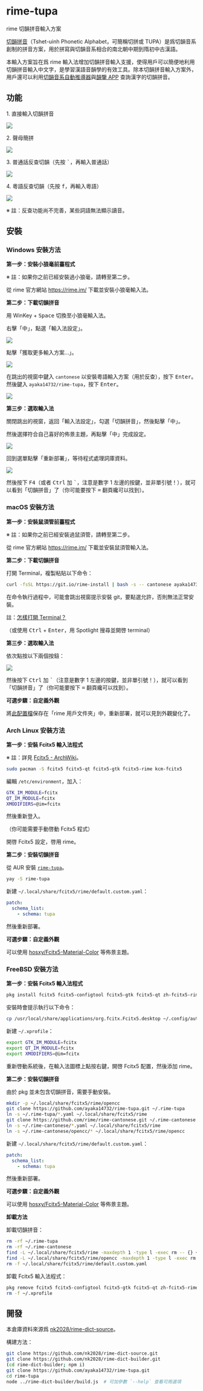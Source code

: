 # rime-tupa

rime 切韻拼音輸入方案

[切韻拼音](https://zhuanlan.zhihu.com/p/478751152)（Tshet-uinh Phonetic Alphabet，可簡稱切拼或 TUPA）是爲切韻音系創制的拼音方案，用於拼寫與切韻音系相合的南北朝中期到隋初中古漢語。

本輸入方案旨在爲 rime 輸入法增加切韻拼音輸入支援，使得用戶可以簡便地利用切韻拼音輸入中文字，是學習漢語音韻學的有效工具。除本切韻拼音輸入方案外，用戶還可以利用[切韻音系自動推導器](https://nk2028.shn.hk/qieyun-autoderiver/)與[韻鑒 APP](https://zhuanlan.zhihu.com/p/361127660) 查詢漢字的切韻拼音。

## 功能

1\. 直接輸入切韻拼音

![](demo/1.png)

2\. 聲母簡拼

![](demo/2.png)

3\. 普通話反查切韻（先按 <kbd>`</kbd>，再輸入普通話）

![](demo/3.png)

4\. 粵語反查切韻（先按 <kbd>f</kbd>，再輸入粵語）

![](demo/4.png)

※ 註：反查功能尚不完善，某些詞語無法顯示讀音。

## 安裝

### Windows 安裝方法

**第一步：安裝小狼毫前臺程式**

※ 註：如果你之前已經安裝過小狼毫，請轉至第二步。

從 rime 官方網站 <https://rime.im/> 下載並安裝小狼毫輸入法。

**第二步：下載切韻拼音**

用 WinKey + <kbd>Space</kbd> 切換至小狼毫輸入法。

右擊「中」，點選「輸入法設定」。

![](https://camo.githubusercontent.com/aabb02dd5cd3dc8fbbff33efd6201707ad0fad94cb1e6ce913ce36684c619325/68747470733a2f2f692e696d6775722e636f6d2f5858484d5343432e706e67)

點擊「獲取更多輸入方案...」。

![](https://camo.githubusercontent.com/97f42eb9aff6a44934777e2568ff5e6dc7a648266bbdc01739ec09d5810d718e/68747470733a2f2f692e696d6775722e636f6d2f657578684543562e706e67)

在跳出的視窗中鍵入 `cantonese` 以安裝粵語輸入方案（用於反查），按下 <kbd>Enter</kbd>。然後鍵入 `ayaka14732/rime-tupa`，按下 <kbd>Enter</kbd>。

![](https://camo.githubusercontent.com/9609be7beef59bc18bb006aa95c8d17238f2ad45e0f88a274bc03d3984bad1c1/68747470733a2f2f692e696d6775722e636f6d2f315871617959382e706e67)

**第三步：選取輸入法**

關閉跳出的視窗，返回「輸入法設定」，勾選「切韻拼音」，然後點擊「中」。

然後選擇符合自己喜好的佈景主題，再點擊「中」完成設定。

![](https://camo.githubusercontent.com/59daa1cbd01f2a9ca20674be4f2cdaad02a047cfa31c69e213caa278e8c2b222/68747470733a2f2f692e696d6775722e636f6d2f354e6d476247332e706e67)

回到選單點擊「重新部署」，等待程式處理詞庫資料。

![](https://camo.githubusercontent.com/d0d5806ce3cafbb50f3dfcf363163b9a67f2e2b1432e437f59e6ab57fd5298c5/68747470733a2f2f692e696d6775722e636f6d2f7a6b507964624c2e706e67)

然後按下 <kbd>F4</kbd>（或者 <kbd>Ctrl</kbd> 加 <kbd>`</kbd>，注意是數字 1 左邊的按鍵，並非單引號！），就可以看到「切韻拼音」了（你可能要按下 <kbd>=</kbd> 翻頁纔可以找到）。

### macOS 安裝方法

**第一步：安裝鼠須管前臺程式**

※ 註：如果你之前已經安裝過鼠須管，請轉至第二步。

從 rime 官方網站 <https://rime.im/> 下載並安裝鼠須管輸入法。

**第二步：下載切韻拼音**

打開 Terminal，複製粘貼以下命令：

```sh
curl -fsSL https://git.io/rime-install | bash -s -- cantonese ayaka14732/rime-tupa custom:set:config=default,key=installed_from,value=ayaka14732/rime-tupa custom:clear_schema_list custom:add:schema=tupa custom:add:schema=luna_pinyin custom:add:schema=jyut6ping3
```

在命令執行過程中，可能會跳出視窗提示安裝 git，要點選允許，否則無法正常安裝。

註：[怎樣打開 Terminal？](https://support.apple.com/guide/terminal/open-or-quit-terminal-apd5265185d-f365-44cb-8b09-71a064a42125/mac)

（或使用 <kbd>Ctrl</kbd> + <kbd>Enter</kbd>，用 Spotlight 搜尋並開啓 terminal）

**第三步：選取輸入法**

依次點按以下兩個按鈕：

![](https://camo.githubusercontent.com/d95f9084049b7f97711737fcaaa3cc82411764da5bb6da3bb1313d5742075a64/68747470733a2f2f692e696d6775722e636f6d2f366139435331522e6a7067)

然後按下 <kbd>Ctrl</kbd> 加 <kbd>`</kbd>（注意是數字 1 左邊的按鍵，並非單引號！），就可以看到「切韻拼音」了（你可能要按下 <kbd>=</kbd> 翻頁纔可以找到）。

**可選步驟：自定義外觀**

將[此配置檔](https://gist.githubusercontent.com/laubonghaudoi/40f4ad4036a321a21fb2f32229892f55/raw/958e050a57cc3da7abe0ba16510d61e95ad2b9ee/squirrel.custom.yaml)保存在「rime 用戶文件夾」中，重新部署，就可以見到外觀變化了。

### Arch Linux 安裝方法

**第一步：安裝 Fcitx5 輸入法程式**

※ 註：詳見 [Fcitx5 - ArchWiki](https://wiki.archlinux.org/index.php/Fcitx5)。

```sh
sudo pacman -S fcitx5 fcitx5-qt fcitx5-gtk fcitx5-rime kcm-fcitx5
```

編輯 `/etc/environment`，加入：

```sh
GTK_IM_MODULE=fcitx
QT_IM_MODULE=fcitx
XMODIFIERS=@im=fcitx
```

然後重新登入。

（你可能需要手動啓動 Fcitx5 程式）

開啓 Fcitx5 設定，啓用 rime。

**第二步：安裝切韻拼音**

從 AUR 安裝 [`rime-tupa`](https://aur.archlinux.org/packages/rime-tupa)。

```sh
yay -S rime-tupa
```

新建 `~/.local/share/fcitx5/rime/default.custom.yaml`：

```yaml
patch:
  schema_list:
    - schema: tupa
```

然後重新部署。

**可選步驟：自定義外觀**

可以使用 [hosxy/Fcitx5-Material-Color](https://github.com/hosxy/Fcitx5-Material-Color) 等佈景主題。

### FreeBSD 安裝方法

**第一步：安裝 Fcitx5 輸入法程式**

```sh
pkg install fcitx5 fcitx5-configtool fcitx5-gtk fcitx5-qt zh-fcitx5-rime zh-rime-essay
```

安裝時會提示執行以下命令：

```sh
cp /usr/local/share/applications/org.fcitx.Fcitx5.desktop ~/.config/autostart/
```

新建 `~/.xprofile`：

```sh
export GTK_IM_MODULE=fcitx
export QT_IM_MODULE=fcitx
export XMODIFIERS=@im=fcitx
```

重新啓動系統後，在輸入法圖標上點按右鍵，開啓 Fcitx5 配置，然後添加 rime。

**第二步：安裝切韻拼音**

由於 pkg 並未包含切韻拼音，需要手動安裝。

```sh
mkdir -p ~/.local/share/fcitx5/rime/opencc
git clone https://github.com/ayaka14732/rime-tupa.git ~/.rime-tupa
ln -s ~/.rime-tupa/*.yaml ~/.local/share/fcitx5/rime
git clone https://github.com/rime/rime-cantonese.git ~/.rime-cantonese
ln -s ~/.rime-cantonese/*.yaml ~/.local/share/fcitx5/rime
ln -s ~/.rime-cantonese/opencc/* ~/.local/share/fcitx5/rime/opencc
```

新建 `~/.local/share/fcitx5/rime/default.custom.yaml`：

```yaml
patch:
  schema_list:
    - schema: tupa
```

然後重新部署。

**可選步驟：自定義外觀**

可以使用 [hosxy/Fcitx5-Material-Color](https://github.com/hosxy/Fcitx5-Material-Color) 等佈景主題。

**卸載方法**

卸載切韻拼音：

```sh
rm -rf ~/.rime-tupa
rm -rf ~/.rime-cantonese
find -L ~/.local/share/fcitx5/rime -maxdepth 1 -type l -exec rm -- {} +
find -L ~/.local/share/fcitx5/rime/opencc -maxdepth 1 -type l -exec rm -- {} +
rm -f ~/.local/share/fcitx5/rime/default.custom.yaml
```

卸載 Fcitx5 輸入法程式：

```sh
pkg remove fcitx5 fcitx5-configtool fcitx5-gtk fcitx5-qt zh-fcitx5-rime zh-rime-essay
rm -f ~/.xprofile
```

## 開發

本倉庫資料來源爲 [nk2028/rime-dict-source](https://github.com/nk2028/rime-dict-source)。

構建方法：

```sh
git clone https://github.com/nk2028/rime-dict-source.git
git clone https://github.com/nk2028/rime-dict-builder.git
(cd rime-dict-builder; npm i)
git clone https://github.com/ayaka14732/rime-tupa.git
cd rime-tupa
node ../rime-dict-builder/build.js  # 可加參數 `--help` 查看可用選項
```
